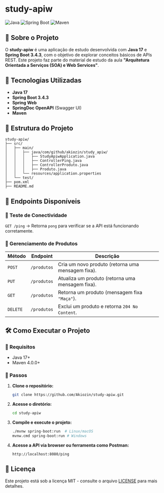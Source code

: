 # study-apiw

![Java](https://img.shields.io/badge/Java-17-blue) ![Spring Boot](https://img.shields.io/badge/Spring%20Boot-3.4.3-green) ![Maven](https://img.shields.io/badge/Maven-4.0.0-orange)

## 📌 Sobre o Projeto

O **study-apiw** é uma aplicação de estudo desenvolvida com **Java 17** e **Spring Boot 3.4.3**, com o objetivo de explorar conceitos básicos de APIs REST. Este projeto faz parte do material de estudo da aula **"Arquitetura Orientada a Serviços (SOA) e Web Services"**.

## 🚀 Tecnologias Utilizadas

- **Java 17**
- **Spring Boot 3.4.3**
- **Spring Web**
- **SpringDoc OpenAPI** (Swagger UI)
- **Maven**

## 📁 Estrutura do Projeto

```
study-apiw/
├── src/
│   ├── main/
│   │   ├── java/com/github/akiozin/study_apiw/
│   │   │   ├── StudyApiwApplication.java
│   │   │   ├── ControllerPing.java
│   │   │   ├── ControllerProduto.java
│   │   │   ├── Produto.java
│   │   └── resources/application.properties
│   └── test/
├── pom.xml
├── README.md
```

## 📡 Endpoints Disponíveis

### 🔹 Teste de Conectividade

`GET /ping` → Retorna `pong` para verificar se a API está funcionando corretamente.

### 🔹 Gerenciamento de Produtos

| Método  | Endpoint    | Descrição |
|----------|------------|-------------|
| `POST`   | `/produtos` | Cria um novo produto (retorna uma mensagem fixa). |
| `PUT`    | `/produtos` | Atualiza um produto (retorna uma mensagem fixa). |
| `GET`    | `/produtos` | Retorna um produto (mensagem fixa `"Maça"`). |
| `DELETE` | `/produtos` | Exclui um produto e retorna `204 No Content`. |

## 🛠️ Como Executar o Projeto

### 🔹 Requisitos

- Java 17+
- Maven 4.0.0+

### 🔹 Passos

1. **Clone o repositório:**
   ```sh
   git clone https://github.com/Akiozin/study-apiw.git
   ```
2. **Acesse o diretório:**
   ```sh
   cd study-apiw
   ```
3. **Compile e execute o projeto:**
   ```sh
   ./mvnw spring-boot:run  # Linux/macOS
   mvnw.cmd spring-boot:run # Windows
   ```
4. **Acesse a API via browser ou ferramenta como Postman:**
   ```
   http://localhost:8080/ping
   ```

## 📄 Licença

Este projeto está sob a licença MIT - consulte o arquivo [LICENSE](LICENSE) para mais detalhes.
